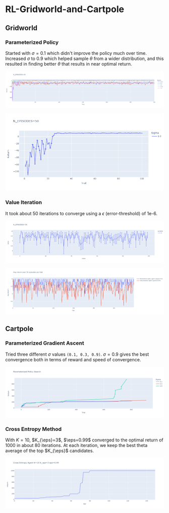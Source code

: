 # RL-Gridworld-and-Cartpole

## Gridworld

### Parameterized Policy

Started with $\sigma = 0.1$ which didn't improve the policy much over time. Increased $\sigma$ to 0.9 which helped sample $\theta$ from a wider distribution, and this resulted in finding better $\theta$ that results in near optimal return.

![Performance using various sigma](/GridWorld/parameterize_policy_hill_search.png)


![Performance using optimal parameterized policy](/GridWorld/parameterized_policy_optimal.png)

### Value Iteration

It took about 50 iterations to converge using a $\epsilon$ (error-threshold) of 1e-6.

![Performance using greedy policy on value function obtained using value iteration](/GridWorld/value_iteration.png)


![Comparison of optimal policies b/w Parameterized Policy agent and Value Iteration agent](/GridWorld/avg_return_both_agents.png)

## Cartpole

### Parameterized Gradient Ascent

Tried three different $\sigma$ values ```(0.1, 0.3, 0.9)```. $\sigma=0.9$ gives the best convergence both in terms of reward and speed of convergence.

![Performance using various sigma](/CartPole/Parameterized%20Policy%20Search.png)

### Cross Entropy Method
With $K=10$, $K_{\eps}=3$, $\eps=0.99$ converged to the optimal return of 1000 in about 80 iterations. At each iteration, we keep the best theta average of the top $K_{\eps}$ candidates.

![Learning curve for Cross Entropy Agent](/CartPole/Cross%20Entropy%20Agent.png)